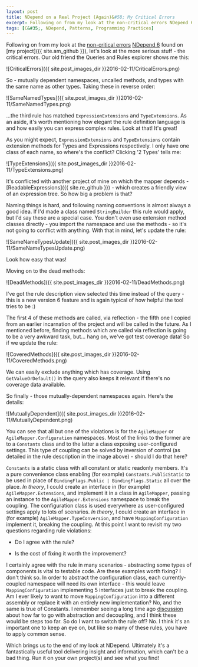 ```yaml
---
layout: post
title: NDepend on a Real Project (Again)&#58; My Critical Errors
excerpt: Following on from my look at the non-critical errors NDepend 6 told me about on my project, here's a look at the more serious stuff - the critical errors.
tags: [C&#35;, NDepend, Patterns, Programming Practices]
---
```


Following on from my look at the [non-critical errors](/ndepend-non-critical-errors-real-project) 
[NDepend 6](https://www.ndepend.com/ndepend-v6) found on [my project]({{ site.am_github }}), 
let's look at the more serious stuff - the critical errors. Our old friend the Queries and Rules 
explorer shows me this:

![CriticalErrors]({{ site.post_images_dir }}2016-02-11/CriticalErrors.png)

So - mutually dependent namespaces, uncalled methods, and types with the same name as other types. Taking these in reverse order:

![SameNamedTypes]({{ site.post_images_dir }}2016-02-11/SameNamedTypes.png)

...the third rule has matched `ExpressionExtensions` and `TypeExtensions`. As an aside, it's 
worth mentioning how elegant the rule definition language is and how easily you can express complex
rules. Look at that! It's great!

As you might expect, `ExpressionExtensions` and `TypeExtensions` contain extension methods for 
Types and Expressions respectively. I only have one class of each name, so where's the conflict? 
Clicking '2 Types' tells me:

![TypeExtensions]({{ site.post_images_dir }}2016-02-11/TypeExtensions.png)

It's conflicted with another project of mine on which the mapper depends - 
[ReadableExpressions]({{ site.re_github }}) - which creates a friendly view of an expression tree.
So how big a problem is that?

Naming things is hard, and following naming conventions is almost always a good idea. If I'd made a 
class named `StringBuilder` this rule would apply, but I'd say these are a special case. You don't
even use extension method classes directly - you import the namespace and use the methods - so it's
not going to conflict with anything. With that in mind, let's update the rule:

![SameNameTypesUpdate]({{ site.post_images_dir }}2016-02-11/SameNameTypesUpdate.png)

Look how easy that was!

Moving on to the dead methods:

![DeadMethods]({{ site.post_images_dir }}2016-02-11/DeadMethods.png)

I've got the rule description view selected this time instead of the query - this is a new version 
6 feature and is again typical of how helpful the tool tries to be :) 

The first 4 of these methods are called, via reflection - the fifth one I copied from an earlier 
incarnation of the project and will be called in the future. As I mentioned before, finding methods
which are called via reflection is going to be a very awkward task, but... hang on, we've got test 
coverage data! So if we update the rule:

![CoveredMethods]({{ site.post_images_dir }}2016-02-11/CoveredMethods.png)

We can easily exclude anything which has coverage. Using `GetValueOrDefault()` in the query also 
keeps it relevant if there's no coverage data available.

So finally - those mutually-dependent namespaces again. Here's the details:

![MutuallyDependent]({{ site.post_images_dir }}2016-02-11/MutuallyDependent.png)

You can see that all but one of the violations is for the `AgileMapper` or 
`AgileMapper.Configuration` namespaces. Most of the links to the former are to a `Constants` 
class and to the latter a class exposing user-configured settings. This type of coupling can be 
solved by inversion of control (as detailed in the rule description in the image above) - should I 
do that here?

`Constants` is a static class with all constant or static readonly members. It's a pure convenience 
class enabling (for example) `Constants.PublicStatic` to be used in place of 
`BindingFlags.Public | BindingFlags.Static` all over the place. *In theory*, I could create an 
interface in (for example) `AgileMapper.Extensions`, and implement it in a class in `AgileMapper`,
passing an instance to the `AgileMapper.Extensions` namespace to break the coupling. The 
configuration class is used everywhere as user-configured settings apply to lots of scenarios. *In 
theory*, I could create an interface in (for example) `AgileMapper.TypeConversion`, and have 
`MappingConfiguration` implement it, breaking the coupling. At this point I want to revisit my two 
questions regarding rule violations:

- Do I agree with the rule?

- Is the cost of fixing it worth the improvement?

I certainly agree with the rule in many scenarios - abstracting some types of components is vital to 
testable code. Are these examples worth fixing? I don't think so. In order to abstract the 
configuration class, each currently-coupled namespace will need its own interface - this would 
leave `MappingConfiguration` implementing 5 interfaces just to break the coupling. Am I ever 
likely to want to move `MappingConfiguration` into a different assembly or replace it with an 
entirely new implementation? No, and the same is true of Constants. I remember seeing a long time 
ago [discussion](https://lostechies.com/jimmybogard/2012/08/30/evolutionary-project-structure) about 
how far to go with abstraction and decoupling, and I think these would be steps too far. So do I 
want to switch the rule off? No. I think it's an important one to keep an eye on, but like so many
of these rules, you have to apply common sense.

Which brings us to the end of my look at NDepend. Ultimately it's a fantastically useful tool 
delivering insight and information, which can't be a bad thing. Run it on your own project(s) and 
see what you find!